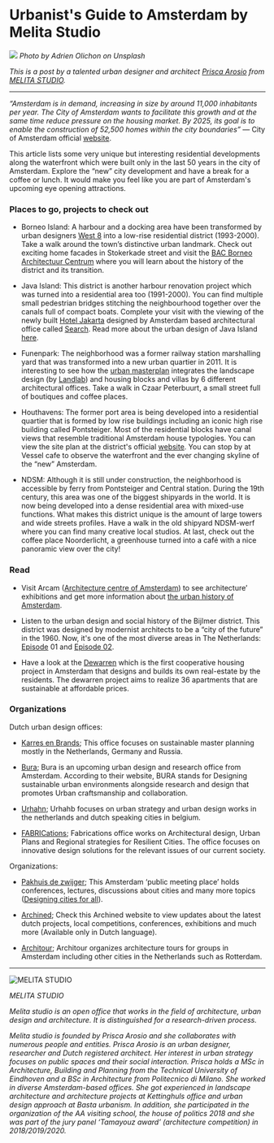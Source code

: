 # Urbanist's Guide to Amsterdam by Melita Studio

![](amsterdam02.jpeg)
_Photo by Adrien Olichon on Unsplash_

_This is a post by a talented urban designer and architect [Prisca Arosio](https://www.linkedin.com/in/prisca-arosio-8027693a/) from [MELITA STUDIO](https://melita-studio.com/)._

---

_“Amsterdam is in demand, increasing in size by around 11,000 inhabitants per year. The City of Amsterdam wants to facilitate this growth and at the same time reduce pressure on the housing market. By 2025, its goal is to enable the construction of 52,500 homes within the city boundaries”_ — City of Amsterdam official [website](https://www.amsterdam.nl/en/policy/urban-development/setting-course-2025/).

This article lists some very unique but interesting residential developments along the waterfront which were built only in the last 50 years in the city of Amsterdam. Explore the “new” city development and have a break for a coffee or lunch. It would make you feel like you are part of Amsterdam's upcoming eye opening attractions.

### Places to go, projects to check out

- Borneo Island: A harbour and a docking area have been transformed by urban designers [West 8](https://www.west8.com/projects/borneo_sporenburg/) into a low-rise residential district (1993-2000). Take a walk around the town’s distinctive urban landmark. Check out exciting home facades in Stokerkade street and visit the [BAC Borneo Architectuur Centrum](http://www.bac-amsterdam.nl/) where you will learn about the history of the district and its transition.

- Java Island: This district is another harbour renovation project which was turned into a residential area too (1991-2000). You can find multiple small pedestrian bridges stitching the neighbourhood together over the canals full of compact boats. Complete your visit with the viewing of the newly built [Hotel Jakarta](https://hoteljakarta.amsterdam/) designed by Amsterdam based architectural office called [Search](https://www.search.nl/). Read more about the urban design of Java Island [here](https://pphp.nl/wp-content/uploads/2017/05/JAVA-ISLAND.pdf).

- Funenpark: The neighborhood was a former railway station marshalling yard that was transformed into a new urban quartier in 2011. It is interesting to see how the [urban masterplan](http://landezine.com/index.php/2013/02/funenpark-by-landlab/) integrates the landscape design (by [Landlab](http://Landlab)) and housing blocks and villas by 6 different architectural offices. Take a walk in Czaar Peterbuurt, a small street full of boutiques and coffee places.

- Houthavens: The former port area is being developed into a residential quartier that is formed by low rise buildings including an iconic high rise building called Pontsteiger. Most of the residential blocks have canal views that resemble traditional Amsterdam house typologies. You can view the site plan at the district's official [website](https://www.nieuwbouw-houthaven.nl/?gclid=CjwKCAjwpMOIBhBAEiwAy5M6YMnw5luASup0FjdvuL630vw516tfaXkKALGz0tFBCUII7r1dLU0Q7BoCNdAQAvD_BwE). You can stop by at Vessel cafe to observe the waterfront and the ever changing skyline of the “new” Amsterdam.

- NDSM: Although it is still under construction, the neighborhood is accessible by ferry from Pontsteiger and Central station. During the 19th century, this area was one of the biggest shipyards in the world. It is now being developed into a dense residential area with mixed-use functions. What makes this district unique is the amount of large towers and wide streets profiles. Have a walk in the old shipyard NDSM-werf where you can find many creative local studios. At last, check out the coffee place Noorderlicht, a greenhouse turned into a café with a nice panoramic view over the city!

### Read

- Visit Arcam ([Architecture centre of Amsterdam](https://arcam.nl/en/)) to see architecture’ exhibitions and get more information about [the urban history of Amsterdam](https://arcam.nl/en/architecture-tips/amsterdam-een-korte-geschiedenis/).

- Listen to the urban design and social history of the Bijlmer district. This district was designed by modernist architects to be a “city of the future” in the 1960. Now, it's one of the most diverse areas in The Netherlands: [Episode](https://99percentinvisible.org/episode/bijlmer-city-future-part-1/) 01 and [Episode 02](https://99percentinvisible.org/episode/blood-sweat-tears-city-future-part-2/).

- Have a look at the [Dewarren](https://dewarren.co/) which is the first cooperative housing project in Amsterdam that designs and builds its own real-estate by the residents. The dewarren project aims to realize 36 apartments that are sustainable at affordable prices.

### Organizations

Dutch urban design offices:

- [Karres en Brands](https://www.karresenbrands.nl/); This office focuses on sustainable master planning mostly in the Netherlands, Germany and Russia.

- [Bura](https://www.bura.city/); Bura is an upcoming urban design and research office from Amsterdam. According to their website, BURA stands for Designing sustainable urban environments alongside research and design that promotes Urban craftsmanship and collaboration.

- [Urhahn](http://www.urhahn.com/en/); Urhahb focuses on urban strategy and urban design works in the netherlands and dutch speaking cities in belgium.

- [FABRICations](https://www.fabrications.nl/); Fabrications office works on Architectural design, Urban Plans and Regional strategies for Resilient Cities. The office focuses on innovative design solutions for the relevant issues of our current society.

Organizations:

- [Pakhuis de zwijger](https://dezwijger.nl/); This Amsterdam ‘public meeting place’ holds conferences, lectures, discussions about cities and many more topics ([Designing cities for all](https://www.dezwijger.nl/dossiers/designing-cities-for-all)).

- [Archined](https://www.archined.nl/); Check this Archined website to view updates about the latest dutch projects, local competitions, conferences, exhibitions and much more (Available only in Dutch language).

- [Architour](http://www.architour.nl); Architour organizes architecture tours for groups in Amsterdam including other cities in the Netherlands such as Rotterdam.

---

![MELITA STUDIO](logo.png)

_MELITA STUDIO_

_Melita studio is an open office that works in the field of architecture, urban design and architecture. It is distinguished for a research-driven process._

_Melita studio is founded by Prisca Arosio and she collaborates with numerous people and entities. Prisca Arosio is an urban designer, researcher and Dutch registered architect. Her interest in urban strategy focuses on public spaces and their social interaction. Prisca holds a MSc in Architecture, Building and Planning from the Technical University of Eindhoven and a BSc in Architecture from Politecnico di Milano. She worked in diverse Amsterdam-based offices. She got experienced in landscape architecture and architecture projects at Kettinghuls office and urban design approach at Basta urbanism. In addition, she participated in the organization of the AA visiting school, the house of politics 2018 and she was part of the jury panel ‘Tamayouz award’ (architecture competition) in 2018/2019/2020._
